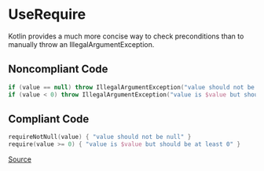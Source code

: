 # UseRequire

Kotlin provides a much more concise way to check preconditions than to manually throw an
IllegalArgumentException.

## Noncompliant Code

```kotlin
if (value == null) throw IllegalArgumentException("value should not be null")
if (value < 0) throw IllegalArgumentException("value is $value but should be at least 0")
```
## Compliant Code

```kotlin
requireNotNull(value) { "value should not be null" }
require(value >= 0) { "value is $value but should be at least 0" }
```

[Source](https://detekt.dev/docs/rules/style#userequire)
